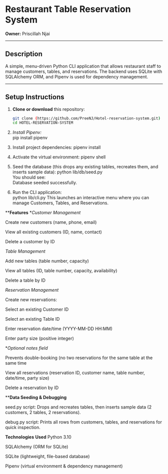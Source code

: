 # Restaurant Table Reservation System

**Owner:** Priscillah Njai

---

## Description
A simple, menu-driven Python CLI application that allows restaurant staff to manage customers, tables, and reservations. The backend uses SQLite with SQLAlchemy ORM, and Pipenv is used for dependency management.

---

## Setup Instructions

1. **Clone or download** this repository:
   ```bash
   git clone (https://github.com/PreeNJ/Hotel-reservation-system.git) <br/>
   cd HOTEL-RESERVATION-SYSTEM

2. *Install Pipenv:* <br/>
   pip install pipenv<br/>

3. Install project dependencies:
   pipenv install<br/>

4. Activate the virtual environment:
   pipenv shell<br/>

5. Seed the database (this drops any existing tables, recreates them, and inserts sample data):
   python lib/db/seed.py<br/>
   You should see:<br/>
   Database seeded successfully.<br/>

6. Run the CLI application:<br/>
   python lib/cli.py
   This launches an interactive menu where you can manage Customers, Tables, and Reservations.<br/>

****Features**
**Customer Management*

Create new customers (name, phone, email)

View all existing customers (ID, name, contact)

Delete a customer by ID

*Table Management*

Add new tables (table number, capacity)

View all tables (ID, table number, capacity, availability)

Delete a table by ID

*Reservation Management*

Create new reservations:

Select an existing Customer ID

Select an existing Table ID

Enter reservation date/time (YYYY-MM-DD HH:MM)

Enter party size (positive integer)

**Optional notes field*

Prevents double-booking (no two reservations for the same table at the same time

View all reservations (reservation ID, customer name, table number, date/time, party size)

Delete a reservation by ID

****Data Seeding & Debugging**

seed.py script: Drops and recreates tables, then inserts sample data (2 customers, 2 tables, 2 reservations).<br/>

debug.py script: Prints all rows from customers, tables, and reservations for quick inspection.<br/>

**Technologies** **Used**
Python 3.10

SQLAlchemy (ORM for SQLite)

SQLite (lightweight, file-based database)

Pipenv (virtual environment & dependency management)

